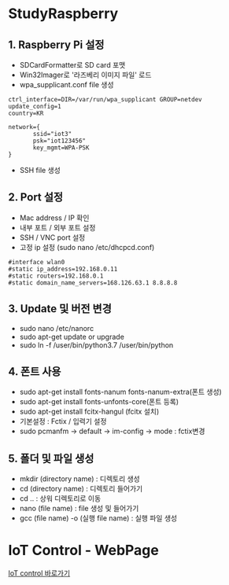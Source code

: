 # StudyRaspberry

## 1. Raspberry Pi 설정

- SDCardFormatter로 SD card 포맷
- Win32Imager로 '라즈베리 이미지 파일' 로드
- wpa_supplicant.conf file 생성

```
ctrl_interface=DIR=/var/run/wpa_supplicant GROUP=netdev
update_config=1
country=KR

network={
	   ssid="iot3"
	   psk="iot123456"
	   key_mgmt=WPA-PSK
}

```
- SSH file 생성

## 2. Port 설정

- Mac address / IP 확인
- 내부 포트 / 외부 포트 설정
- SSH / VNC port 설정
- 고정 ip 설정 (sudo nano /etc/dhcpcd.conf)
```
#interface wlan0
#static ip_address=192.168.0.11
#static routers=192.168.0.1
#static domain_name_servers=168.126.63.1 8.8.8.8

```

## 3. Update 및 버전 변경

- sudo nano /etc/nanorc
- sudo apt-get update or upgrade
- sudo ln -f /user/bin/python3.7 /user/bin/python

## 4. 폰트 사용
- sudo apt-get install fonts-nanum fonts-nanum-extra(폰트 생성)
- sudo apt-get install fonts-unfonts-core(폰트 등록)
- sudo apt-get install fcitx-hangul (fcitx 설치)
- 기본설정 : Fctix /  입력기 설정
- sudo pcmanfm -> default -> im-config -> mode : fctix변경

## 5. 폴더 및 파일 생성
- mkdir (directory name) : 디렉토리 생성
- cd (directory name) : 디렉토리 들어가기
- cd .. : 상워 디렉토리로 이동
- nano (file name) : file 생성 및 들어가기
- gcc (file name) -o (실행 file name) : 실행 파일 생성
 
 # IoT Control - WebPage
 [IoT control 바로가기](/IoT%20contloer/README.md) <br>
